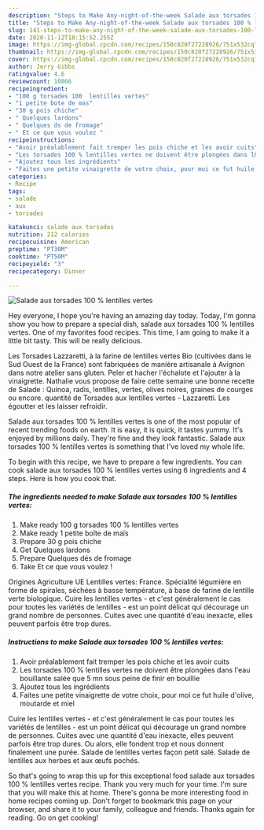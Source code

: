 ```yaml
---
description: "Steps to Make Any-night-of-the-week Salade aux torsades 100 % lentilles vertes"
title: "Steps to Make Any-night-of-the-week Salade aux torsades 100 % lentilles vertes"
slug: 141-steps-to-make-any-night-of-the-week-salade-aux-torsades-100-lentilles-vertes
date: 2020-11-12T18:15:52.255Z
image: https://img-global.cpcdn.com/recipes/150c820f27228926/751x532cq70/salade-aux-torsades-100-lentilles-vertes-photo-principale-de-la-recette.jpg
thumbnail: https://img-global.cpcdn.com/recipes/150c820f27228926/751x532cq70/salade-aux-torsades-100-lentilles-vertes-photo-principale-de-la-recette.jpg
cover: https://img-global.cpcdn.com/recipes/150c820f27228926/751x532cq70/salade-aux-torsades-100-lentilles-vertes-photo-principale-de-la-recette.jpg
author: Jerry Gibbs
ratingvalue: 4.6
reviewcount: 10866
recipeingredient:
- "100 g torsades 100  lentilles vertes"
- "1 petite bote de mas"
- "30 g pois chiche"
- " Quelques lardons"
- " Quelques ds de fromage"
- " Et ce que vous voulez "
recipeinstructions:
- "Avoir préalablement fait tremper les pois chiche et les avoir cuits"
- "Les torsades 100 % lentilles vertes ne doivent être plongées dans l&#39;eau bouillante salée que 5 mn sous peine de finir en bouillie"
- "Ajoutez tous les ingrédients"
- "Faites une petite vinaigrette de votre choix, pour moi ce fut huile d&#39;olive, moutarde et miel"
categories:
- Recipe
tags:
- salade
- aux
- torsades

katakunci: salade aux torsades 
nutrition: 212 calories
recipecuisine: American
preptime: "PT30M"
cooktime: "PT50M"
recipeyield: "3"
recipecategory: Dinner

---
```



![Salade aux torsades 100 % lentilles vertes](https://img-global.cpcdn.com/recipes/150c820f27228926/751x532cq70/salade-aux-torsades-100-lentilles-vertes-photo-principale-de-la-recette.jpg)

Hey everyone, I hope you're having an amazing day today. Today, I'm gonna show you how to prepare a special dish, salade aux torsades 100 % lentilles vertes. One of my favorites food recipes. This time, I am going to make it a little bit tasty. This will be really delicious.

Les Torsades Lazzaretti, à la farine de lentilles vertes Bio (cultivées dans le Sud Ouest de la France) sont fabriquées de manière artisanale à Avignon dans notre atelier sans gluten. Peler et hacher l&#39;échalote et l&#39;ajouter à la vinaigrette. Nathalie vous propose de faire cette semaine une bonne recette de Salade : Quinoa, radis, lentilles, vertes, olives noires, graines de courges ou encore. quantité de Torsades aux lentilles vertes - Lazzaretti. Les égoutter et les laisser refroidir.

Salade aux torsades 100 % lentilles vertes is one of the most popular of recent trending foods on earth. It is easy, it is quick, it tastes yummy. It's enjoyed by millions daily. They're fine and they look fantastic. Salade aux torsades 100 % lentilles vertes is something that I've loved my whole life.


To begin with this recipe, we have to prepare a few ingredients. You can cook salade aux torsades 100 % lentilles vertes using 6 ingredients and 4 steps. Here is how you cook that.

<!--inarticleads1-->

##### The ingredients needed to make Salade aux torsades 100 % lentilles vertes:

1. Make ready 100 g torsades 100 % lentilles vertes
1. Make ready 1 petite boîte de maïs
1. Prepare 30 g pois chiche
1. Get  Quelques lardons
1. Prepare  Quelques dés de fromage
1. Take  Et ce que vous voulez !


Origines Agriculture UE Lentilles vertes: France. Spécialité légumière en forme de spirales, séchées à basse température, à base de farine de lentille verte biologique. Cuire les lentilles vertes - et c&#39;est généralement le cas pour toutes les variétés de lentilles - est un point délicat qui décourage un grand nombre de personnes. Cuites avec une quantité d&#39;eau inexacte, elles peuvent parfois être trop dures. 

<!--inarticleads2-->

##### Instructions to make Salade aux torsades 100 % lentilles vertes:

1. Avoir préalablement fait tremper les pois chiche et les avoir cuits
1. Les torsades 100 % lentilles vertes ne doivent être plongées dans l&#39;eau bouillante salée que 5 mn sous peine de finir en bouillie
1. Ajoutez tous les ingrédients
1. Faites une petite vinaigrette de votre choix, pour moi ce fut huile d&#39;olive, moutarde et miel


Cuire les lentilles vertes - et c&#39;est généralement le cas pour toutes les variétés de lentilles - est un point délicat qui décourage un grand nombre de personnes. Cuites avec une quantité d&#39;eau inexacte, elles peuvent parfois être trop dures. Ou alors, elle fondent trop et nous donnent finalement une purée. Salade de lentilles vertes façon petit salé. Salade de lentilles aux herbes et aux œufs pochés. 

So that's going to wrap this up for this exceptional food salade aux torsades 100 % lentilles vertes recipe. Thank you very much for your time. I'm sure that you will make this at home. There's gonna be more interesting food in home recipes coming up. Don't forget to bookmark this page on your browser, and share it to your family, colleague and friends. Thanks again for reading. Go on get cooking!

